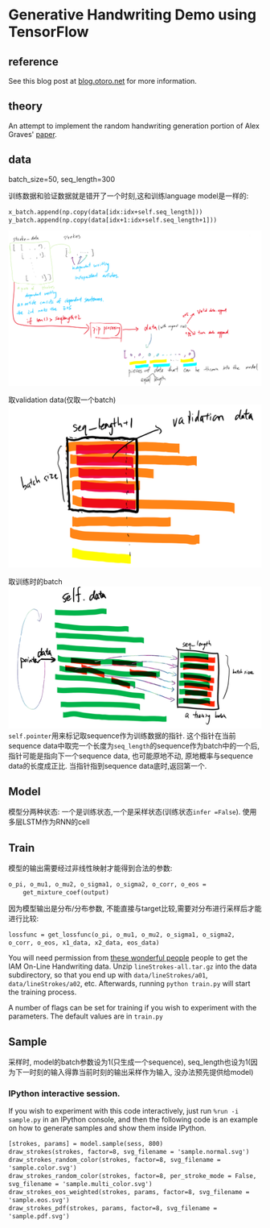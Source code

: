 
# Generative Handwriting Demo using TensorFlow

## reference
See this blog post at [blog.otoro.net](http://blog.otoro.net/2015/12/12/handwriting-generation-demo-in-tensorflow) for more information.

## theory
An attempt to implement the random handwriting generation portion of Alex Graves' [paper](http://arxiv.org/abs/1308.0850).


## data
batch_size=50, seq_length=300

训练数据和验证数据就是错开了一个时刻,这和训练language model是一样的:
```
x_batch.append(np.copy(data[idx:idx+self.seq_length]))
y_batch.append(np.copy(data[idx+1:idx+self.seq_length+1]))
```
![](assets/微信截图_20170817140533.png)

取validation data(仅取一个batch)
![](assets/微信截图_20170817152851.png)

取训练时的batch
![](assets/微信截图_20170817152838.png)
`self.pointer`用来标记取sequence作为训练数据的指针. 这个指针在当前sequence data中取完一个长度为`seq_length`的sequence作为batch中的一个后, 指针可能是指向下一个sequence data, 也可能原地不动, 原地概率与sequence data的长度成正比. 当指针指到sequence data底时,返回第一个.

## Model
模型分两种状态: 一个是训练状态,一个是采样状态(训练状态`infer =False`).
使用多层LSTM作为RNN的cell
## Train
模型的输出需要经过非线性映射才能得到合法的参数:
```
o_pi, o_mu1, o_mu2, o_sigma1, o_sigma2, o_corr, o_eos =
    get_mixture_coef(output)
```
因为模型输出是分布/分布参数, 不能直接与target比较,需要对分布进行采样后才能进行比较:
```
lossfunc = get_lossfunc(o_pi, o_mu1, o_mu2, o_sigma1, o_sigma2, o_corr, o_eos, x1_data, x2_data, eos_data)
```

You will need permission from [these wonderful people](http://www.iam.unibe.ch/fki/databases/iam-on-line-handwriting-database) people to get the IAM On-Line Handwriting data.  Unzip `lineStrokes-all.tar.gz` into the data subdirectory, so that you end up with `data/lineStrokes/a01`, `data/lineStrokes/a02`, etc.  Afterwards, running `python train.py` will start the training process.

A number of flags can be set for training if you wish to experiment with the parameters.  The default values are in `train.py`

## Sample
采样时, model的batch参数设为1(只生成一个sequence), seq_length也设为1(因为下一时刻的输入得靠当前时刻的输出采样作为输入, 没办法预先提供给model)

### IPython interactive session.

If you wish to experiment with this code interactively, just run `%run -i sample.py` in an IPython console, and then the following code is an example on how to generate samples and show them inside IPython.

```
[strokes, params] = model.sample(sess, 800)
draw_strokes(strokes, factor=8, svg_filename = 'sample.normal.svg')
draw_strokes_random_color(strokes, factor=8, svg_filename = 'sample.color.svg')
draw_strokes_random_color(strokes, factor=8, per_stroke_mode = False, svg_filename = 'sample.multi_color.svg')
draw_strokes_eos_weighted(strokes, params, factor=8, svg_filename = 'sample.eos.svg')
draw_strokes_pdf(strokes, params, factor=8, svg_filename = 'sample.pdf.svg')

```
